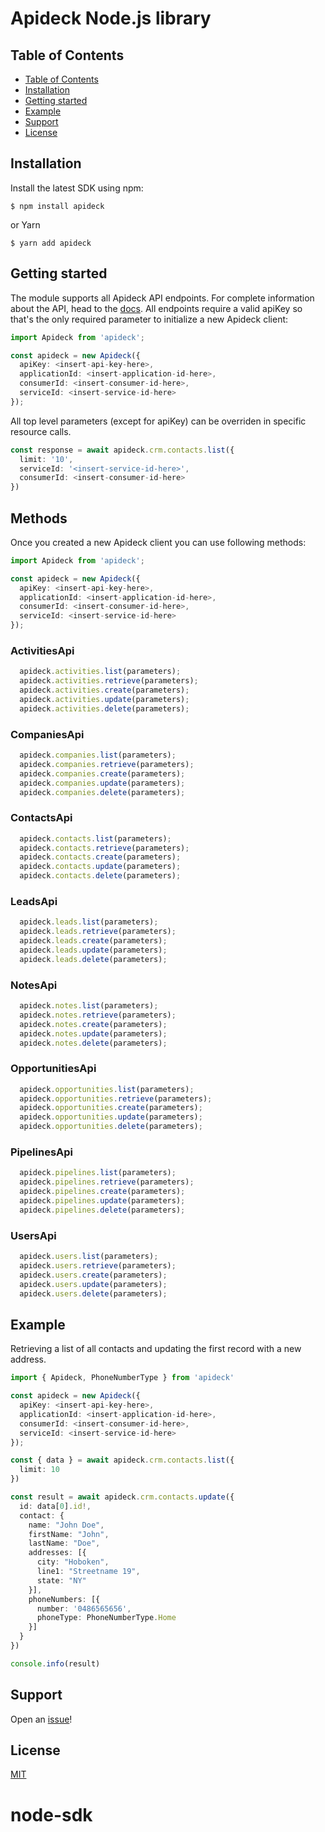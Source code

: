 # Apideck Node.js library

## Table of Contents

- [Table of Contents](#table-of-contents)
- [Installation](#installation)
- [Getting started](#getting-started)
- [Example](#example)
- [Support](#support)
- [License](#license)

## Installation

Install the latest SDK using npm:

```console
$ npm install apideck
```

or Yarn

```console
$ yarn add apideck
```

## Getting started

The module supports all Apideck API endpoints. For complete information about the API, head
to the [docs][2].
All endpoints require a valid apiKey so that's the only required parameter to initialize a new Apideck client:

```typescript
import Apideck from 'apideck';

const apideck = new Apideck({
  apiKey: <insert-api-key-here>,
  applicationId: <insert-application-id-here>,
  consumerId: <insert-consumer-id-here>,
  serviceId: <insert-service-id-here>
});
```

All top level parameters (except for apiKey) can be overriden in specific resource calls.

```typescript
const response = await apideck.crm.contacts.list({
  limit: '10',
  serviceId: '<insert-service-id-here>',
  consumerId: <insert-consumer-id-here>
})
```

## Methods
Once you created a new Apideck client you can use following methods:

```typescript
import Apideck from 'apideck';

const apideck = new Apideck({
  apiKey: <insert-api-key-here>,
  applicationId: <insert-application-id-here>,
  consumerId: <insert-consumer-id-here>,
  serviceId: <insert-service-id-here>
});
```

### ActivitiesApi
```typescript
  apideck.activities.list(parameters);
  apideck.activities.retrieve(parameters);
  apideck.activities.create(parameters);
  apideck.activities.update(parameters);
  apideck.activities.delete(parameters);
```
### CompaniesApi
```typescript
  apideck.companies.list(parameters);
  apideck.companies.retrieve(parameters);
  apideck.companies.create(parameters);
  apideck.companies.update(parameters);
  apideck.companies.delete(parameters);
```
### ContactsApi
```typescript
  apideck.contacts.list(parameters);
  apideck.contacts.retrieve(parameters);
  apideck.contacts.create(parameters);
  apideck.contacts.update(parameters);
  apideck.contacts.delete(parameters);
```
### LeadsApi
```typescript
  apideck.leads.list(parameters);
  apideck.leads.retrieve(parameters);
  apideck.leads.create(parameters);
  apideck.leads.update(parameters);
  apideck.leads.delete(parameters);
```
### NotesApi
```typescript
  apideck.notes.list(parameters);
  apideck.notes.retrieve(parameters);
  apideck.notes.create(parameters);
  apideck.notes.update(parameters);
  apideck.notes.delete(parameters);
```
### OpportunitiesApi
```typescript
  apideck.opportunities.list(parameters);
  apideck.opportunities.retrieve(parameters);
  apideck.opportunities.create(parameters);
  apideck.opportunities.update(parameters);
  apideck.opportunities.delete(parameters);
```
### PipelinesApi
```typescript
  apideck.pipelines.list(parameters);
  apideck.pipelines.retrieve(parameters);
  apideck.pipelines.create(parameters);
  apideck.pipelines.update(parameters);
  apideck.pipelines.delete(parameters);
```
### UsersApi
```typescript
  apideck.users.list(parameters);
  apideck.users.retrieve(parameters);
  apideck.users.create(parameters);
  apideck.users.update(parameters);
  apideck.users.delete(parameters);
```

## Example

Retrieving a list of all contacts and updating the first record with a new address.

```typescript
import { Apideck, PhoneNumberType } from 'apideck'

const apideck = new Apideck({
  apiKey: <insert-api-key-here>,
  applicationId: <insert-application-id-here>,
  consumerId: <insert-consumer-id-here>,
  serviceId: <insert-service-id-here>
});

const { data } = await apideck.crm.contacts.list({
  limit: 10
})

const result = await apideck.crm.contacts.update({
  id: data[0].id!,
  contact: {
    name: "John Doe",
    firstName: "John",
    lastName: "Doe",
    addresses: [{
      city: "Hoboken",
      line1: "Streetname 19",
      state: "NY"
    }],
    phoneNumbers: [{
      number: '0486565656',
      phoneType: PhoneNumberType.Home
    }]
  }
})

console.info(result)
```

## Support

Open an [issue][3]!

## License

[MIT][4]

[1]: https://apideck.com
[2]: https://developers.apideck.com/
[3]: https://github.com/apideck-libraries/apideck-node/issues/new
[4]: https://github.com/apideck-libraries/apideck-node/blob/master/LICENSE
# node-sdk
